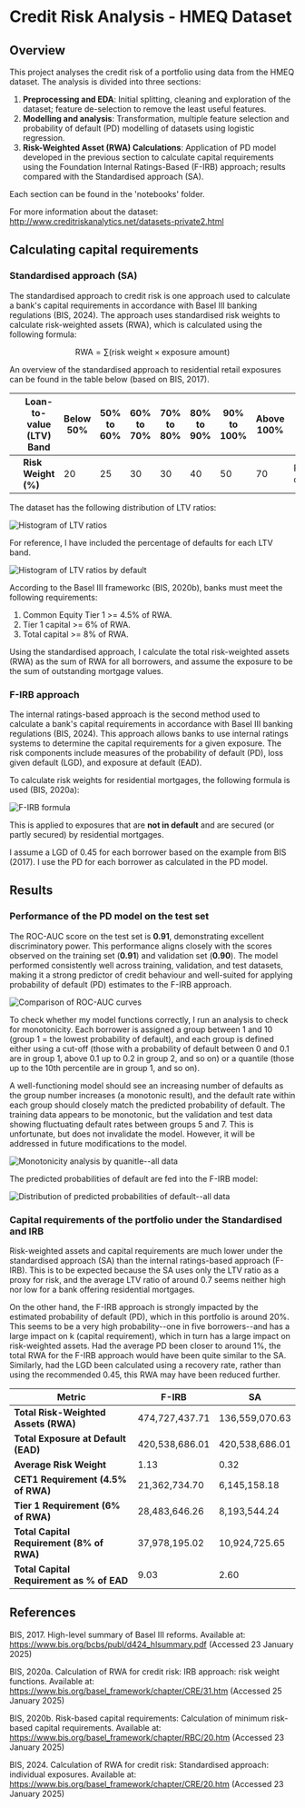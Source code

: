 # Credit Risk Analysis - HMEQ Dataset

## Overview

This project analyses the credit risk of a portfolio using data from the HMEQ dataset. The analysis is divided into three sections:

1. **Preprocessing and EDA**: Initial splitting, cleaning and exploration of the dataset; feature de-selection to remove the least useful features.
2. **Modelling and analysis**: Transformation, multiple feature selection and probability of default (PD) modelling of datasets using logistic regression.
3. **Risk-Weighted Asset (RWA) Calculations**: Application of PD model developed in the previous section to calculate capital requirements using the Foundation Internal Ratings-Based (F-IRB) approach; results compared with the Standardised approach (SA).

Each section can be found in the 'notebooks' folder.

For more information about the dataset: http://www.creditriskanalytics.net/datasets-private2.html

## Calculating capital requirements

### Standardised approach (SA)
The standardised approach to credit risk is one approach used to calculate a bank's capital requirements in accordance with Basel III banking regulations (BIS, 2024). The approach uses standardised risk weights to calculate risk-weighted assets (RWA), which is calculated using the following formula:

$$
\text{RWA} = \sum (\text{risk weight} \times \text{exposure amount})
$$

An overview of the standardised approach to residential retail exposures can be found in the table below (based on BIS, 2017).

|   | Loan-to-value (LTV) Band        | Below 50% | 50% to 60% | 60% to 70% | 70% to 80% | 80% to 90% | 90% to 100% | Above 100% | Criteria Not Met |
|---|---------------|------------|------------|------------|------------|------------|------------|------------|-----------------|
|   | **Risk Weight (%)** | 20         | 25         | 30         | 30         | 40         | 50         | 70         | RW of counterparty |

The dataset has the following distribution of LTV ratios:

![Histogram of LTV ratios](img/histogram_ltv_ratios.png)

For reference, I have included the percentage of defaults for each LTV band.

![Histogram of LTV ratios by default](img/histogram_ltv_ratios_by_default.png)

According to the Basel III frameworkc (BIS, 2020b), banks must meet the following requirements:

1) Common Equity Tier 1 >= 4.5% of RWA.
2) Tier 1 capital >= 6% of RWA.
3) Total capital >= 8% of RWA.

Using the standardised approach, I calculate the total risk-weighted assets (RWA) as the sum of RWA for all borrowers, and assume the exposure to be the sum of outstanding mortgage values.

### F-IRB approach

The internal ratings-based approach is the second method used to calculate a bank's capital requirements in accordance with Basel III banking regulations (BIS, 2024). This approach allows banks to use internal ratings systems to determine the capital requirements for a given exposure. The risk components include measures of the probability of default (PD), loss given default (LGD), and exposure at default (EAD).

To calculate risk weights for residential mortgages, the following formula is used (BIS, 2020a):

![F-IRB formula](resources/BIS_2020a_F_IRB_formula_retail.png)

This is applied to exposures that are **not in default** and are secured (or partly secured) by residential mortgages.

I assume a LGD of 0.45 for each borrower based on the example from BIS (2017). I use the PD for each borrower as calculated in the PD model.

## Results

### Performance of the PD model on the test set

The ROC-AUC score on the test set is **0.91**, demonstrating excellent discriminatory power. This performance aligns closely with the scores observed on the training set (**0.91**) and validation set (**0.90**). The model performed consistently well across training, validation, and test datasets, making it a strong predictor of credit behaviour and well-suited for applying probability of default (PD) estimates to the F-IRB approach.

![Comparison of ROC-AUC curves](img/roc-auc_curves_all.png)

To check whether my model functions correctly, I run an analysis to check for monotonicity. Each borrower is assigned a group between 1 and 10 (group 1 = the lowest probability of default), and each group is defined either using a cut-off (those with a probability of default between 0 and 0.1 are in group 1, above 0.1 up to 0.2 in group 2, and so on) or a quantile (those up to the 10th percentile are in group 1, and so on).

A well-functioning model should see an increasing number of defaults as the group number increases (a monotonic result), and the default rate within each group should closely match the predicted probability of default. The training data appears to be monotonic, but the validation and test data showing fluctuating default rates between groups 5 and 7. This is unfortunate, but does not invalidate the model. However, it will be addressed in future modifications to the model.

![Monotonicity analysis by quanitle--all data](img/monotonicity_analysis_all.png)

The predicted probabilities of default are fed into the F-IRB model:

![Distribution of predicted probabilities of default--all data](img/histogram_predicted_probabilities_default_irb.png)

### Capital requirements of the portfolio under the Standardised and IRB

Risk-weighted assets and capital requirements are much lower under the standardised approach (SA) than the internal ratings-based approach (F-IRB). This is to be expected because the SA uses only the LTV ratio as a proxy for risk, and the average LTV ratio of around 0.7 seems neither high nor low for a bank offering residential mortgages.

On the other hand, the F-IRB approach is strongly impacted by the estimated probability of default (PD), which in this portfolio is around 20%. This seems to be a very high probability--one in five borrowers--and has a large impact on k (capital requirement), which in turn has a large impact on risk-weighted assets. Had the average PD been closer to around 1%, the total RWA for the F-IRB approach would have been quite similar to the SA. Similarly, had the LGD been calculated using a recovery rate, rather than using the recommended 0.45, this RWA may have been reduced further. 

| Metric                                      | F-IRB           | SA              |
|---------------------------------------------|-----------------|-----------------|
| **Total Risk-Weighted Assets (RWA)**        | 474,727,437.71  | 136,559,070.63  |
| **Total Exposure at Default (EAD)**         | 420,538,686.01  | 420,538,686.01  |
| **Average Risk Weight**                     | 1.13            | 0.32            |
| **CET1 Requirement (4.5% of RWA)**          | 21,362,734.70   | 6,145,158.18    |
| **Tier 1 Requirement (6% of RWA)**          | 28,483,646.26   | 8,193,544.24    |
| **Total Capital Requirement (8% of RWA)**   | 37,978,195.02   | 10,924,725.65   |
| **Total Capital Requirement as % of EAD**   | 9.03            | 2.60            |

## References

BIS, 2017. High-level summary of Basel III reforms. Available at: https://www.bis.org/bcbs/publ/d424_hlsummary.pdf (Accessed 23 January 2025)

BIS, 2020a. Calculation of RWA for credit risk: IRB approach: risk weight functions. Available at: https://www.bis.org/basel_framework/chapter/CRE/31.htm (Accessed 25 January 2025)

BIS, 2020b. Risk-based capital requirements: Calculation of minimum risk-based capital requirements. Available at: https://www.bis.org/basel_framework/chapter/RBC/20.htm (Accessed 23 January 2025)

BIS, 2024. Calculation of RWA for credit risk: Standardised approach: individual exposures. Available at: https://www.bis.org/basel_framework/chapter/CRE/20.htm (Accessed 23 January 2025)
